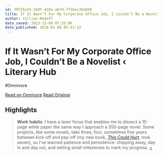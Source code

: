 ```yaml
---
id: 30f25a32-1b9f-428a-ab74-7f1bec30a030
title: If It Wasn’t For My Corporate Office Job, I Couldn’t Be a Novelist ‹ Literary Hub
author: Jillian Medoff
date_saved: 2023-12-09 07:55:06
date_published: 2018-01-08 05:41:52
---
```


# If It Wasn’t For My Corporate Office Job, I Couldn’t Be a Novelist ‹ Literary Hub
#Omnivore

[Read on Omnivore](https://omnivore.app/me/https-lithub-com-if-it-wasnt-for-my-corporate-office-job-i-could-18c4ea543ef)
[Read Original](https://lithub.com/if-it-wasnt-for-my-corporate-office-job-i-couldnt-be-a-novelist/)

## Highlights

> **Work** **habits**: I have a laser focus that enables me to dissect a 15-page white paper the same way I approach a 350-page novel. Some projects, like some novels, take three, four, sometimes five years between kick-off and pay-off (my new book, [_This Could Hurt_](https://www.harpercollins.com/9780062660763/this-could-hurt), took seven), so I’ve learned patience and persistence: chipping away, day in and day out, and setting small milestones to mark my progress. [⤴️](https://omnivore.app/me/https-lithub-com-if-it-wasnt-for-my-corporate-office-job-i-could-18c4ea543ef#29347e0d-51cb-48b6-b041-dcaeba46b341) 

